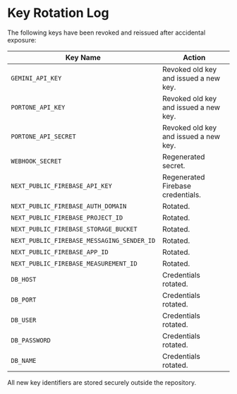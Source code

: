 # Key Rotation Log

The following keys have been revoked and reissued after accidental exposure:

| Key Name | Action |
|---------|--------|
| `GEMINI_API_KEY` | Revoked old key and issued a new key. |
| `PORTONE_API_KEY` | Revoked old key and issued a new key. |
| `PORTONE_API_SECRET` | Revoked old key and issued a new key. |
| `WEBHOOK_SECRET` | Regenerated secret. |
| `NEXT_PUBLIC_FIREBASE_API_KEY` | Regenerated Firebase credentials. |
| `NEXT_PUBLIC_FIREBASE_AUTH_DOMAIN` | Rotated. |
| `NEXT_PUBLIC_FIREBASE_PROJECT_ID` | Rotated. |
| `NEXT_PUBLIC_FIREBASE_STORAGE_BUCKET` | Rotated. |
| `NEXT_PUBLIC_FIREBASE_MESSAGING_SENDER_ID` | Rotated. |
| `NEXT_PUBLIC_FIREBASE_APP_ID` | Rotated. |
| `NEXT_PUBLIC_FIREBASE_MEASUREMENT_ID` | Rotated. |
| `DB_HOST` | Credentials rotated. |
| `DB_PORT` | Credentials rotated. |
| `DB_USER` | Credentials rotated. |
| `DB_PASSWORD` | Credentials rotated. |
| `DB_NAME` | Credentials rotated. |

All new key identifiers are stored securely outside the repository.
